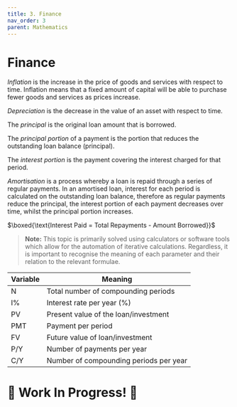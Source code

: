 ```yaml
---
title: 3. Finance
nav_order: 3
parent: Mathematics
---
```

# Finance

*Inflation* is the increase in the price of goods and services with respect to time. Inflation means that a fixed amount of capital will be able to purchase fewer goods and services as prices increase.

*Depreciation* is the decrease in the value of an asset with respect to time.

The *principal* is the original loan amount that is borrowed.

The *principal portion* of a payment is the portion that reduces the outstanding loan balance (principal).

The *interest portion* is the payment covering the interest charged for that period.

*Amortisation* is a process whereby a loan is repaid through a series of regular payments. In an amortised loan, interest for each period is calculated on the outstanding loan balance, therefore as regular payments reduce the principal, the interest portion of each payment decreases over time, whilst the principal portion increases.

$\boxed{\text{Interest Paid = Total Repayments - Amount Borrowed}}$

>**Note:** This topic is primarily solved using calculators or software tools which allow for the automation of iterative calculations. Regardless, it is important to recognise the meaning of each parameter and their relation to the relevant formulae.

| Variable | Meaning                                |
| -------- | -------------------------------------- |
| N        | Total number of compounding periods    |
| I%       | Interest rate per year (%)             |
| PV       | Present value of the loan/investment   |
| PMT      | Payment per period                     |
| FV       | Future value of loan/investment        |
| P/Y      | Number of payments per year            |
| C/Y      | Number of compounding periods per year |

# 🚧 Work In Progress! 🚧